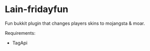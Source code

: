 Lain-fridayfun
==============

Fun bukkit plugin that changes players skins to mojangsta & moar.

Requirements:

* TagApi
